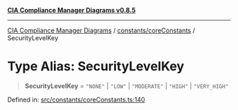 [**CIA Compliance Manager Diagrams v0.8.5**](../../../README.md)

***

[CIA Compliance Manager Diagrams](../../../modules.md) / [constants/coreConstants](../README.md) / SecurityLevelKey

# Type Alias: SecurityLevelKey

> **SecurityLevelKey** = `"NONE"` \| `"LOW"` \| `"MODERATE"` \| `"HIGH"` \| `"VERY_HIGH"`

Defined in: [src/constants/coreConstants.ts:140](https://github.com/Hack23/cia-compliance-manager/blob/3ae0301247f765ba03c8c0fe645db4718bb8af76/src/constants/coreConstants.ts#L140)
